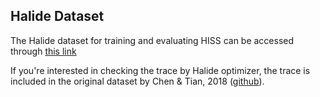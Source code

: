 ## Halide Dataset

The Halide dataset for training and evaluating HISS can be accessed through [this link](https://drive.google.com/drive/folders/1ydybPGMXmfklliAiP3OKjzY6rj1ZAwgv?usp=sharing)


If you're interested in checking the trace by Halide optimizer, the trace is included in the original dataset by Chen & Tian, 2018 ([github](https://github.com/Jungyhuk/Neural-Rewriter)).
